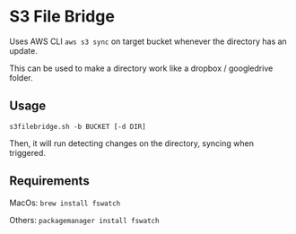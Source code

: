 # S3 File Bridge

Uses AWS CLI `aws s3 sync` on target bucket whenever the directory has an update.

This can be used to make a directory work like a dropbox / googledrive folder.

## Usage

`s3filebridge.sh -b BUCKET [-d DIR]`

Then, it will run detecting changes on the directory, syncing when triggered.

## Requirements

MacOs:
`brew install fswatch`

Others:
`packagemanager install fswatch`
